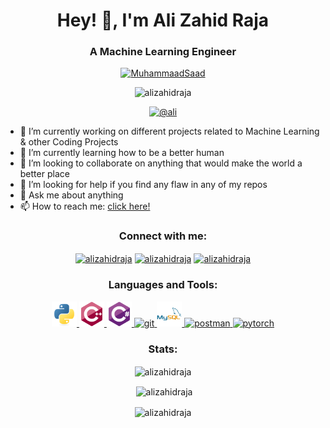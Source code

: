 
<h1 align="center">Hey! 👋, I'm Ali Zahid Raja</h1>
<h3 align="center">A Machine Learning Engineer</h3>


<!--
**alizahidraja/alizahidraja** is a ✨ _special_ ✨ repository because its `README.md` (this file) appears on your GitHub profile.

Here are some ideas to get you started:

- 🔭 I’m currently working on ...
- 🌱 I’m currently learning ...
- 👯 I’m looking to collaborate on ...
- 🤔 I’m looking for help with ...
- 💬 Ask me about ...
- 📫 How to reach me: ...
- 😄 Pronouns: ...
- ⚡ Fun fact: ...
-->


<p align="center"> <a href="https://github.com/ryo-ma/github-profile-trophy"><img src="https://github-profile-trophy.vercel.app/?username=alizahidraja&margin-w=30" alt="MuhammaadSaad" /></a> </p>

<p align="center"> <img src="https://komarev.com/ghpvc/?username=alizahidraja&label=Profile%20views&color=0e75b6&style=flat" alt="alizahidraja" /> </p>

<p align="center"> <a href="https://twitter.com/alizahidraja" target="blank"><img src="https://img.shields.io/twitter/follow/alizahidraja?logo=twitter&style=for-the-badge" alt="@ali" /></a> </p>




- 🔭 I’m currently working on different projects related to Machine Learning & other Coding Projects
- 🌱 I’m currently learning how to be a better human
- 👯 I’m looking to collaborate on anything that would make the world a better place
- 🤔 I’m looking for help if you find any flaw in any of my repos 
- 💬 Ask me about anything
- 📫 How to reach me: [click here!](https://twitter.com/AliZahidRaja)




<h3 align="center">Connect with me:</h3>
<p align="center">
<a href="https://twitter.com/@alizahidraja" target="blank"><img align="center" src="https://raw.githubusercontent.com/rahuldkjain/github-profile-readme-generator/master/src/images/icons/Social/twitter.svg" alt="alizahidraja" height="30" width="40" /></a>
<a href="https://linkedin.com/in/alizahidraja" target="blank"><img align="center" src="https://raw.githubusercontent.com/rahuldkjain/github-profile-readme-generator/master/src/images/icons/Social/linked-in-alt.svg" alt="alizahidraja" height="30" width="40" /></a>
<a href="https://kaggle.com/alizahidraja" target="blank"><img align="center" src="https://raw.githubusercontent.com/rahuldkjain/github-profile-readme-generator/master/src/images/icons/Social/kaggle.svg" alt="alizahidraja" height="30" width="40" /></a>


<h3 align="center">Languages and Tools:</h3>
<p  align="center">
 <a href="https://www.python.org" target="_blank"> <img src="https://raw.githubusercontent.com/devicons/devicon/master/icons/python/python-original.svg" alt="python" width="40" height="40"/> </a>
 <a href="https://www.w3schools.com/cpp/" target="_blank"> <img src="https://raw.githubusercontent.com/devicons/devicon/master/icons/cplusplus/cplusplus-original.svg" alt="cplusplus" width="40" height="40"/> </a> 
 <a href="https://www.w3schools.com/cs/" target="_blank"> <img src="https://raw.githubusercontent.com/devicons/devicon/master/icons/csharp/csharp-original.svg" alt="csharp" width="40" height="40"/> </a> 
 <a href="https://git-scm.com/" target="_blank"> <img src="https://www.vectorlogo.zone/logos/git-scm/git-scm-icon.svg" alt="git" width="40" height="40"/> </a> 
<a href="https://www.mysql.com/" target="_blank"> <img src="https://raw.githubusercontent.com/devicons/devicon/master/icons/mysql/mysql-original-wordmark.svg" alt="mysql" width="40" height="40"/> </a>
 <a href="https://postman.com" target="_blank"> <img src="https://www.vectorlogo.zone/logos/getpostman/getpostman-icon.svg" alt="postman" width="40" height="40"/> </a> 
 <a href="https://pytorch.org/" target="_blank"> <img src="https://www.vectorlogo.zone/logos/pytorch/pytorch-icon.svg" alt="pytorch" width="40" height="40"/> </a>
</p>


<h3 align="center">Stats:</h3>
<p  align="center"><img align="center" src="https://github-readme-stats.vercel.app/api/top-langs?username=alizahidraja&show_icons=true&locale=en&layout=compact" alt="alizahidraja" /></p>


<p  align="center">&nbsp;<img align="center" src="https://github-readme-stats.vercel.app/api?username=alizahidraja&show_icons=true&locale=en" alt="alizahidraja" /></p>

<p  align="center"><img align="center" src="https://github-readme-streak-stats.herokuapp.com/?user=alizahidraja&" alt="alizahidraja" /></p>


